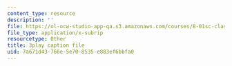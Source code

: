 ```yaml
---
content_type: resource
description: ''
file: https://ol-ocw-studio-app-qa.s3.amazonaws.com/courses/8-01sc-classical-mechanics-fall-2016/7a671d43766e5e708535e883ef6bbfa0_1UdGbyj8924.vtt
file_type: application/x-subrip
resourcetype: Other
title: 3play caption file
uid: 7a671d43-766e-5e70-8535-e883ef6bbfa0
---
```

